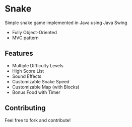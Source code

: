 # Snake
Simple snake game implemented in Java using Java Swing

* Fully Object-Oriented
* MVC pattern

## Features
* Multiple Difficulty Levels
* High Score List
* Sound Effects
* Customizable Snake Speed
* Customizable Map (with Blocks)
* Bonus Food with Timer

## Contributing
Feel free to fork and contribute!